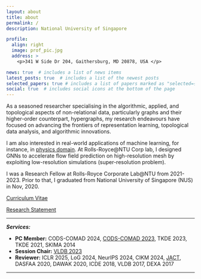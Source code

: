 ```yaml
---
layout: about
title: about
permalink: /
description: National University of Singapore

profile:
  align: right
  image: prof_pic.jpg
  address: >
    <p>341 W Side Dr 204, Gaithersburg, MD 20878, USA </p>

news: true  # includes a list of news items
latest_posts: true  # includes a list of the newest posts
selected_papers: true # includes a list of papers marked as "selected={true}"
social: true  # includes social icons at the bottom of the page
---
```


As a seasoned researcher specialising in the algorithmic, applied, and topological aspects of non-relational data, particularly graphs and their higher-order counterpart, hypergraphs, my research endeavours have focused on advancing the frontiers of representation learning, topological data analysis, and algorithmic innovations. 

I am also interested in real-world applications of machine learning, for instance, in [physics domain](https://icml.cc/virtual/2024/poster/33839). At Rolls-Royce@NTU Corp lab, I designed GNNs to accelerate flow field prediction on high-resolution mesh by exploiting low-resolution simulations (super-resolution problem). 

I was a Research Fellow at Rolls-Royce Corporate Lab@NTU from 2021-2023. Prior to that, I graduated from National University of Singapore (NUS) in Nov, 2020. 
 
<a href='assets/pdf/Naheed_Resume.pdf'>Curriculum Vitae</a>

<a href='assets/pdf/Research_Statement.pdf'>Research Statement</a>

---------
***Services:*** 
- **PC Member:** CODS-COMAD 2024, [CODS-COMAD 2023](https://cods-comad.in/program-committee.php), TKDE 2023, TKDE 2021, SKIMA 2014
- **Session Chair:** [VLDB 2023](https://vldb.org/2023/?program-schedule#R30)
- **Reviewer:** ICLR 2025, LoG 2024, NeurIPS 2024, CIKM 2024, [JACT](https://www.springer.com/journal/41468/), DASFAA 2020, DAWAK 2020, ICDE 2018, VLDB 2017, DEXA 2017

---------

